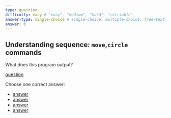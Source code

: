 ```yaml
---
type: question
difficulty: easy # "easy", "medium", "hard", "retriable"
answer-type: single-choice # single-choice, multiple-choice, free-text, multiple-free-texts, program
answer: b
---
```


## Understanding sequence: `move`,`circle` commands

What does this program output?

[question](circle/b.evy "evy:source")

Choose one correct answer:

- [answer](circle/a.evy "evy:svg")
- [answer](circle/b.evy "evy:svg")
- [answer](circle/c.evy "evy:svg")
- [answer](circle/d.evy "evy:svg")
